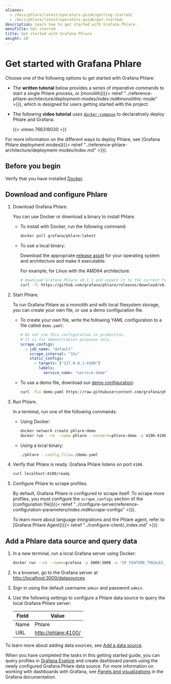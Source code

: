 ```yaml
---
aliases:
  - /docs/phlare/latest/operators-guide/getting-started/
  - /docs/phlare/latest/operators-guide/get-started/
description: Learn how to get started with Grafana Phlare.
menuTitle: Get started
title: Get started with Grafana Phlare
weight: 20
---
```


# Get started with Grafana Phlare

Choose one of the following options to get started with Grafana Phlare:

- The **written tutorial** below provides a series of imperative commands to start a single Phlare process, or [monolith]({{< relref "../reference-phlare-architecture/deployment-modes/index.md#monolithic-mode" >}}), which is designed for users getting started with the project.

- The following **video tutorial** uses [`docker-compose`](https://github.com/grafana/phlare/tree/main/tools/docker-compose) to declaratively deploy Phlare and Grafana.

  {{< vimeo 766316030 >}}

For more information on the different ways to deploy Phlare, see [Grafana Phlare deployment modes]({{< relref "../reference-phlare-architecture/deployment-modes/index.md" >}}).

## Before you begin

Verify that you have installed [Docker](https://docs.docker.com/engine/install/).

## Download and configure Phlare

1. Download Grafana Phlare.

    You can use Docker or download a binary to install Phlare.

    - To install with Docker, run the following command:

      ```bash
      docker pull grafana/phlare:latest
        ```

    - To use a local binary:

      Download the appropriate [release asset](https://github.com/grafana/phlare/releases/latest) for your operating system and architecture and make it executable.

      For example, for Linux with the AMD64 architecture:

      ```bash
      # Download Grafana Phlare v0.1.1 and unpack it to the current folder
      curl -fL https://github.com/grafana/phlare/releases/download/v0.1.1/phlare_0.1.1_linux_amd64.tar.gz | tar xvz
      ```

1. Start Phlare.

    To run Grafana Phlare as a monolith and with local filesystem storage, you can create your own file, or use a demo configuration file.

    - To create your own file, write the following YAML configuration to a file called `demo.yaml`:
      ```yaml
      # Do not use this configuration in production.
      # It is for demonstration purposes only.
      scrape_configs:
        - job_name: "default"
          scrape_interval: "15s"
          static_configs:
            - targets: ["127.0.0.1:4100"]
              labels:
                service_name: "service-demo"
      ```
    - To use a demo file, download our [demo configuration](https://raw.githubusercontent.com/grafana/phlare/main/cmd/phlare/phlare.yaml):

      ```bash
      curl -fLo demo.yaml https://raw.githubusercontent.com/grafana/phlare/main/cmd/phlare/phlare.yaml
      ```

1. Run Phlare.

    In a terminal, run one of the following commands:

      - Using Docker:

        ```bash
        docker network create phlare-demo
        docker run --rm --name phlare --network=phlare-demo -p 4100:4100 --volume "$(pwd)"/demo.yaml:/etc/phlare/demo.yaml grafana/phlare:latest --config.file=/etc/phlare/demo.yaml
        ```

      - Using a local binary:

        ```bash
        ./phlare --config.file=./demo.yaml
        ```

1. Verify that Phlare is ready. Grafana Phlare listens on port `4100`.

      ```bash
      curl localhost:4100/ready
      ```

1. Configure Phlare to scrape profiles.

    By default, Grafana Phlare is configured to scrape itself.
    To scrape more profiles, you must configure the `scrape_configs` section of the [configuration file]({{< relref "../configure-server/reference-configuration-parameters/index.md#scrape-configs" >}}).

    To learn more about language integrations and the Phlare agent, refer to [Grafana Phlare Agent]({{< relref "../configure-client/_index.md" >}}).

## Add a Phlare data source and query data

1. In a new terminal, run a local Grafana server using Docker:

    ```bash
    docker run --rm --name=grafana -p 3000:3000 -e "GF_FEATURE_TOGGLES_ENABLE=flameGraph" --network=phlare-demo grafana/grafana:main
    ```

1. In a browser, go to the Grafana server at [http://localhost:3000/datasources](http://localhost:3000/datasources).

1. Sign in using the default username `admin` and password `admin`.

1. Use the following settings to configure a Phlare data source to query the local Grafana Phlare server:

   | Field | Value                                                                |
   | ----- | -------------------------------------------------------------------- |
   | Name  | Phlare                                                               |
   | URL   | [http://phlare:4100/](http://phlare:4100/) |

  To learn more about adding data sources, see [Add a data source](/docs/grafana/latest/datasources/add-a-data-source/).

When you have completed the tasks in this getting started guide, you can query profiles in [Grafana Explore](/docs/grafana/latest/explore/)
and create dashboard panels using the newly configured Grafana Phlare data source. For more information on working with dashboards with Grafana, see [Panels and visualizations](/docs/grafana/latest/panels-visualizations/) in the Grafana documentation.
